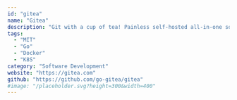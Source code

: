 ```yaml
---
id: "gitea"
name: "Gitea"
description: "Git with a cup of tea! Painless self-hosted all-in-one software development service, including Git hosting, code review, team collaboration, package registry and CI/CD."
tags:
  - "MIT"
  - "Go"
  - "Docker"
  - "K8S"
category: "Software Development"
website: "https://gitea.com"
github: "https://github.com/go-gitea/gitea"
#image: "/placeholder.svg?height=300&width=400"
---
```


